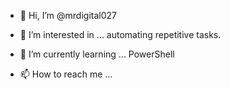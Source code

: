 - 👋 Hi, I’m @mrdigital027
- 👀 I’m interested in ... automating repetitive tasks.
- 🌱 I’m currently learning ... PowerShell

- 📫 How to reach me ...

<!---
mrdigital027/mrdigital027 is a ✨ special ✨ repository because its `README.md` (this file) appears on your GitHub profile.
You can click the Preview link to take a look at your changes.
--->
